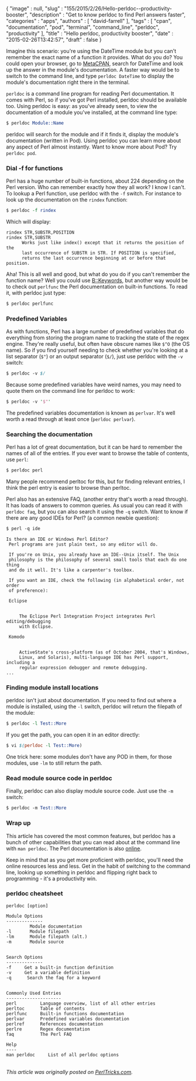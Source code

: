 {
   "image" : null,
   "slug" : "155/2015/2/26/Hello-perldoc--productivity-booster",
   "description" : "Get to know perldoc to find Perl answers faster",
   "categories" : "apps",
   "authors" : [
      "david-farrell"
   ],
   "tags" : [
      "cpan",
      "documentation",
      "pod",
      "terminal",
      "command_line",
      "perldoc",
      "productivity"
   ],
   "title" : "Hello perldoc, productivity booster",
   "date" : "2015-02-26T13:42:57",
   "draft" : false
}


Imagine this scenario: you're using the DateTime module but you can't remember the exact name of a function it provides. What do you do? You could open your browser, go to [MetaCPAN](https://metacpan.org/), search for DateTime and look up the answer in the module's documentation. A faster way would be to switch to the command line, and type `perldoc DateTime` to display the module's documentation right there in the terminal.

`perldoc` is a command line program for reading Perl documentation. It comes with Perl, so if you've got Perl installed, perldoc should be available too. Using perldoc is easy: as you've already seen, to view the documentation of a module you've installed, at the command line type:

```perl
$ perldoc Module::Name
```

perldoc will search for the module and if it finds it, display the module's documentation (written in Pod). Using perldoc you can learn more about any aspect of Perl almost instantly. Want to know more about Pod? Try `perldoc pod`.

### Dial -f for functions

Perl has a huge number of built-in functions, about 224 depending on the Perl version. Who can remember exactly how they all work? I know I can't. To lookup a Perl function, use perldoc with the `-f` switch. For instance to look up the documentation on the `rindex` function:

```perl
$ perldoc -f rindex
```

Which will display:

    rindex STR,SUBSTR,POSITION
    rindex STR,SUBSTR
          Works just like index() except that it returns the position of the
          last occurrence of SUBSTR in STR. If POSITION is specified,
          returns the last occurrence beginning at or before that position.

Aha! This is all well and good, but what do you do if you can't remember the function name? Well you could use [B::Keywords](https://metacpan.org/pod/B::Keywords), but another way would be to check out `perlfunc` the Perl documentation on built-in functions. To read it, with perldoc just type:

```perl
$ perldoc perlfunc
```

### Predefined Variables

As with functions, Perl has a large number of predefined variables that do everything from storing the program name to tracking the state of the regex engine. They're really useful, but often have obscure names like `$^O` (the OS name). So if you find yourself needing to check whether you're looking at a list separator (`$"`) or an output separator (`$/`), just use perldoc with the `-v` switch:

```perl
$ perldoc -v $/
```

Because some predefined variables have weird names, you may need to quote them on the command line for perldoc to work:

```perl
$ perldoc -v '$"'
```

The predefined variables documentation is known as `perlvar`. It's well worth a read through at least once (`perldoc perlvar`).

### Searching the documentation

Perl has a lot of great documentation, but it can be hard to remember the names of all of the entries. If you ever want to browse the table of contents, use `perl`:

```perl
$ perldoc perl
```

Many people recommend perltoc for this, but for finding relevant entries, I think the perl entry is easier to browse than perltoc.

Perl also has an extensive FAQ, (another entry that's worth a read through). It has loads of answers to common queries. As usual you can read it with `perldoc faq`, but you can also search it using the `-q` switch. Want to know if there are any good IDEs for Perl? (a common newbie question):

```perl
$ perl -q ide
```

    Is there an IDE or Windows Perl Editor?
     Perl programs are just plain text, so any editor will do.

     If you're on Unix, you already have an IDE--Unix itself. The Unix
     philosophy is the philosophy of several small tools that each do one thing
     and do it well. It's like a carpenter's toolbox.

     If you want an IDE, check the following (in alphabetical order, not order
     of preference):

     Eclipse
         

         The Eclipse Perl Integration Project integrates Perl editing/debugging
         with Eclipse.

     Komodo
         

         ActiveState's cross-platform (as of October 2004, that's Windows,
         Linux, and Solaris), multi-language IDE has Perl support, including a
         regular expression debugger and remote debugging.
    ...

### Finding module install locations

perldoc isn't just about documentation. If you need to find out where a module is installed, using the `-l` switch, perldoc will return the filepath of the module:

```perl
$ perldoc -l Test::More
```

If you get the path, you can open it in an editor directly:

```perl
$ vi $(perldoc -l Test::More)
```

One trick here: some modules don't have any POD in them, for those modules, use `-lm` to still return the path.

### Read module source code in perldoc

Finally, perldoc can also display module source code. Just use the `-m` switch:

```perl
$ perldoc -m Test::More
```

### Wrap up

This article has covered the most common features, but perldoc has a bunch of other capabilities that you can read about at the command line with `man perldoc`. The Perl documentation is also [online](http://perldoc.perl.org/).

Keep in mind that as you get more proficient with perldoc, you'll need the online resources less and less. Get in the habit of switching to the command line, looking up something in perldoc and flipping right back to programming - it's a productivity win.

### perldoc cheatsheet

    perldoc [option]

    Module Options                               
    --------------                               
             Module documentation     
    -l       Module filepath          
    -lm      Module filepath (alt.)   
    -m       Module source


    Search Options
    --------------
    -f     Get a built-in function definition
    -v     Get a variable definition
    -q      Search the faq for a keyword


    Commonly Used Entries
    ---------------------
    perl         Language overview, list of all other entries
    perltoc      Table of contents
    perlfunc     Built-in functions documentation
    perlvar      Predefined variables documentation
    perlref      References documentation
    perlre       Regex documentation
    faq          The Perl FAQ

    Help
    ----
    man perldoc     List of all perldoc options

\
*This article was originally posted on [PerlTricks.com](http://perltricks.com).*
